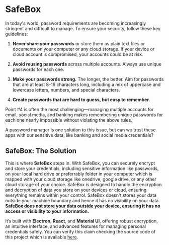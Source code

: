 # SafeBox

In today's world, password requirements are becoming increasingly stringent and difficult to manage. To ensure your security, follow these key guidelines:

1. **Never share your passwords** or store them as plain text files or documents on your computer or any cloud storage. If your device or cloud account is compromised, your accounts could be at risk.
  
2. **Avoid reusing passwords** across multiple accounts. Always use unique passwords for each one.

3. **Make your passwords strong.** The longer, the better. Aim for passwords that are at least 8-16 characters long, including a mix of uppercase and lowercase letters, numbers, and special characters.

4. **Create passwords that are hard to guess, but easy to remember.**

Point #4 is often the most challenging—managing multiple accounts for email, social media, and banking makes remembering unique passwords for each one nearly impossible without violating the above rules.

A password manager is one solution to this issue, but can we trust these apps with our sensitive data, like banking and social media credentials?

## SafeBox: The Solution

This is where **SafeBox** steps in. With SafeBox, you can securely encrypt and store your credentials, including sensitive information like passwords, on your local hard drive or preferrably folder in your computer which is mapped with your cloud storage like onedrive, google drive, or any other cloud storage of your choice. 
SafeBox is designed to handle the encryption and decryption of data you store on your devices or cloud, ensuring everything remains within your control. SafeBox doesn't stores your data outside your machine boundary and hence it has no visibility on your data. **SafeBox does not store your data outside your device, ensuring it has no access or visibility to your information.**

It’s built with **Electron**, **React**, and **Material UI**, offering robust encryption, an intuitive interface, and advanced features for managing personal credentials safely.
You can verify this claim checking the source code of this project which is available [here](https://github.com/CommunityCodeHub/safebox).




